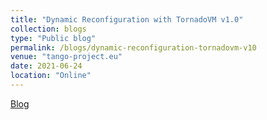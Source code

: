 ```yaml
---
title: "Dynamic Reconfiguration with TornadoVM v1.0"
collection: blogs
type: "Public blog"
permalink: /blogs/dynamic-reconfiguration-tornadovm-v10
venue: "tango-project.eu"
date: 2021-06-24
location: "Online"
---
```


[Blog](https://tango-project.eu/articles/dynamic-reconfiguration-tornadovm-v10)
